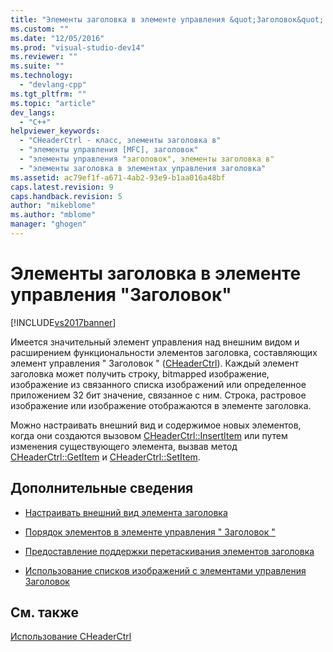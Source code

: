 ```yaml
---
title: "Элементы заголовка в элементе управления &quot;Заголовок&quot; | Microsoft Docs"
ms.custom: ""
ms.date: "12/05/2016"
ms.prod: "visual-studio-dev14"
ms.reviewer: ""
ms.suite: ""
ms.technology: 
  - "devlang-cpp"
ms.tgt_pltfrm: ""
ms.topic: "article"
dev_langs: 
  - "C++"
helpviewer_keywords: 
  - "CHeaderCtrl - класс, элементы заголовка в"
  - "элементы управления [MFC], заголовок"
  - "элементы управления "заголовок", элементы заголовка в"
  - "элементы заголовка в элементах управления заголовка"
ms.assetid: ac79ef1f-a671-4ab2-93e9-b1aa016a48bf
caps.latest.revision: 9
caps.handback.revision: 5
author: "mikeblome"
ms.author: "mblome"
manager: "ghogen"
---
```

# Элементы заголовка в элементе управления &quot;Заголовок&quot;
[!INCLUDE[vs2017banner](../assembler/inline/includes/vs2017banner.md)]

Имеется значительный элемент управления над внешним видом и расширением функциональности элементов заголовка, составляющих элемент управления " Заголовок " \([CHeaderCtrl](../Topic/CHeaderCtrl%20Class.md)\).  Каждый элемент заголовка может получить строку, bitmapped изображение, изображение из связанного списка изображений или определенное приложением 32 бит значение, связанное с ним.  Строка, растровое изображение или изображение отображаются в элементе заголовка.  
  
 Можно настраивать внешний вид и содержимое новых элементов, когда они создаются вызовом [CHeaderCtrl::InsertItem](../Topic/CHeaderCtrl::InsertItem.md) или путем изменения существующего элемента, вызвав метод [CHeaderCtrl::GetItem](../Topic/CHeaderCtrl::GetItem.md) и [CHeaderCtrl::SetItem](../Topic/CHeaderCtrl::SetItem.md).  
  
## Дополнительные сведения  
  
-   [Настраивать внешний вид элемента заголовка](../Topic/Customizing%20the%20Header%20Item's%20Appearance.md)  
  
-   [Порядок элементов в элементе управления " Заголовок "](../mfc/ordering-items-in-the-header-control.md)  
  
-   [Предоставление поддержки перетаскивания элементов заголовка](../mfc/providing-drag-and-drop-support-for-header-items.md)  
  
-   [Использование списков изображений с элементами управления Заголовок](../mfc/using-image-lists-with-header-controls.md)  
  
## См. также  
 [Использование CHeaderCtrl](../mfc/using-cheaderctrl.md)